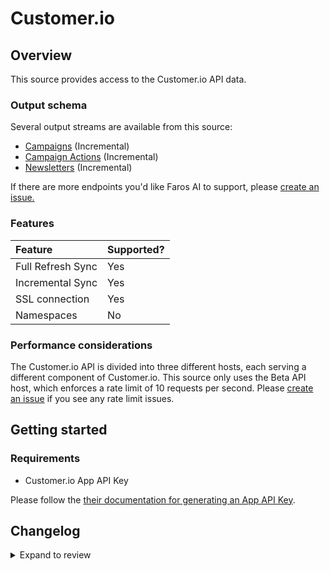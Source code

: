 # Customer.io

## Overview

This source provides access to the Customer.io API data.

### Output schema

Several output streams are available from this source:

- [Campaigns](https://customer.io/docs/api/#operation/listCampaigns) \(Incremental\)
- [Campaign Actions](https://customer.io/docs/api/#operation/listCampaignActions) \(Incremental\)
- [Newsletters](https://customer.io/docs/api/#operation/listNewsletters) \(Incremental\)

If there are more endpoints you'd like Faros AI to support, please [create an
issue.](https://github.com/faros-ai/airbyte-connectors/issues/new)

### Features

| Feature           | Supported? |
| :---------------- | :--------- |
| Full Refresh Sync | Yes        |
| Incremental Sync  | Yes        |
| SSL connection    | Yes        |
| Namespaces        | No         |

### Performance considerations

The Customer.io API is divided into three different hosts, each serving a
different component of Customer.io. This source only uses the Beta API host,
which enforces a rate limit of 10 requests per second. Please [create an
issue](https://github.com/faros-ai/airbyte-connectors/issues/new) if you see any
rate limit issues.

## Getting started

### Requirements

- Customer.io App API Key

Please follow the [their documentation for generating an App API Key](https://customer.io/docs/managing-credentials/).

## Changelog

<details>
  <summary>Expand to review</summary>

| Version | Date       | Pull Request                                                   | Subject                    |
| :------ | :--------- | :------------------------------------------------------------- | :------------------------- |
| 0.3.19 | 2025-05-17 | [60348](https://github.com/airbytehq/airbyte/pull/60348) | Update dependencies |
| 0.3.18 | 2025-05-10 | [60049](https://github.com/airbytehq/airbyte/pull/60049) | Update dependencies |
| 0.3.17 | 2025-05-03 | [58875](https://github.com/airbytehq/airbyte/pull/58875) | Update dependencies |
| 0.3.16 | 2025-04-19 | [57766](https://github.com/airbytehq/airbyte/pull/57766) | Update dependencies |
| 0.3.15 | 2025-04-05 | [57225](https://github.com/airbytehq/airbyte/pull/57225) | Update dependencies |
| 0.3.14 | 2025-03-29 | [56546](https://github.com/airbytehq/airbyte/pull/56546) | Update dependencies |
| 0.3.13 | 2025-03-22 | [55918](https://github.com/airbytehq/airbyte/pull/55918) | Update dependencies |
| 0.3.12 | 2025-03-08 | [55311](https://github.com/airbytehq/airbyte/pull/55311) | Update dependencies |
| 0.3.11 | 2025-03-01 | [54942](https://github.com/airbytehq/airbyte/pull/54942) | Update dependencies |
| 0.3.10 | 2025-02-22 | [54374](https://github.com/airbytehq/airbyte/pull/54374) | Update dependencies |
| 0.3.9 | 2025-02-15 | [51670](https://github.com/airbytehq/airbyte/pull/51670) | Update dependencies |
| 0.3.8 | 2025-01-11 | [51062](https://github.com/airbytehq/airbyte/pull/51062) | Update dependencies |
| 0.3.7 | 2025-01-04 | [50582](https://github.com/airbytehq/airbyte/pull/50582) | Update dependencies |
| 0.3.6 | 2024-12-21 | [49999](https://github.com/airbytehq/airbyte/pull/49999) | Update dependencies |
| 0.3.5 | 2024-12-14 | [49490](https://github.com/airbytehq/airbyte/pull/49490) | Update dependencies |
| 0.3.4 | 2024-12-12 | [48923](https://github.com/airbytehq/airbyte/pull/48923) | Update dependencies |
| 0.3.3 | 2024-11-04 | [48225](https://github.com/airbytehq/airbyte/pull/48225) | Update dependencies |
| 0.3.2 | 2024-10-28 | [47464](https://github.com/airbytehq/airbyte/pull/47464) | Update dependencies |
| 0.3.1 | 2024-08-16 | [44196](https://github.com/airbytehq/airbyte/pull/44196) | Bump source-declarative-manifest version |
| 0.3.0 | 2024-08-15 | [44158](https://github.com/airbytehq/airbyte/pull/44158) | Refactor connector to manifest-only format |
| 0.2.15 | 2024-08-12 | [43889](https://github.com/airbytehq/airbyte/pull/43889) | Update dependencies |
| 0.2.14 | 2024-08-10 | [43513](https://github.com/airbytehq/airbyte/pull/43513) | Update dependencies |
| 0.2.13 | 2024-08-03 | [43185](https://github.com/airbytehq/airbyte/pull/43185) | Update dependencies |
| 0.2.12 | 2024-07-27 | [42631](https://github.com/airbytehq/airbyte/pull/42631) | Update dependencies |
| 0.2.11 | 2024-07-20 | [42219](https://github.com/airbytehq/airbyte/pull/42219) | Update dependencies |
| 0.2.10 | 2024-07-13 | [41808](https://github.com/airbytehq/airbyte/pull/41808) | Update dependencies |
| 0.2.9 | 2024-07-10 | [41389](https://github.com/airbytehq/airbyte/pull/41389) | Update dependencies |
| 0.2.8 | 2024-07-09 | [41225](https://github.com/airbytehq/airbyte/pull/41225) | Update dependencies |
| 0.2.7 | 2024-07-06 | [40883](https://github.com/airbytehq/airbyte/pull/40883) | Update dependencies |
| 0.2.6 | 2024-06-29 | [40624](https://github.com/airbytehq/airbyte/pull/40624) | Update dependencies |
| 0.2.5 | 2024-06-27 | [38318](https://github.com/airbytehq/airbyte/pull/38318) | Make compatability with builder |
| 0.2.4 | 2024-06-25 | [40369](https://github.com/airbytehq/airbyte/pull/40369) | Update dependencies |
| 0.2.3 | 2024-06-22 | [39953](https://github.com/airbytehq/airbyte/pull/39953) | Update dependencies |
| 0.2.2 | 2024-06-04 | [38980](https://github.com/airbytehq/airbyte/pull/38980) | [autopull] Upgrade base image to v1.2.1 |
| 0.2.1 | 2024-05-31 | [38812](https://github.com/airbytehq/airbyte/pull/38812) | [autopull] Migrate to base image and poetry |
| 0.2.0 | 2021-11-09 | [29385](https://github.com/airbytehq/airbyte/pull/29385) | Migrate TS CDK to Low code |
| 0.1.23  | 2021-11-09 | [126](https://github.com/faros-ai/airbyte-connectors/pull/126) | Add Customer.io source     |

</details>
